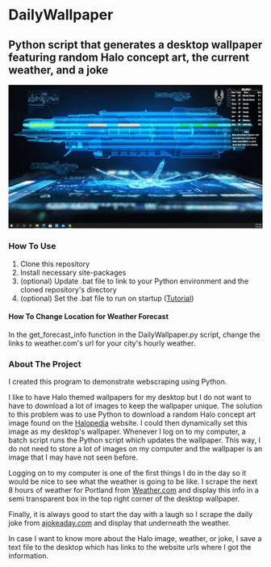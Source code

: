 # DailyWallpaper
## Python script that generates a desktop wallpaper featuring random Halo concept art, the current weather, and a joke

![Example Image](ExampleWallpaperImage.png)

### How To Use
1. Clone this repository
2. Install necessary site-packages
3. (optional) Update .bat file to link to your Python environment and the cloned repository's directory
4. (optional) Set the .bat file to run on startup ([Tutorial](https://www.sevenforums.com/tutorials/67503-task-create-run-program-startup-log.html))

#### How To Change Location for Weather Forecast
In the get_forecast_info function in the DailyWallpaper.py script, change the links to weather.com's url for your city's hourly weather.

### About The Project
I created this program to demonstrate webscraping using Python.

I like to have Halo themed wallpapers for my desktop but I do not want to have to download a lot of images to keep the wallpaper unique. The solution to this problem was to use Python to download a random Halo concept art image found on the [Halopedia](https://www.halopedia.org/) website. I could then dynamically set this image as my desktop's wallpaper. Whenever I log on to my computer, a batch script runs the Python script which updates the wallpaper. This way, I do not need to store a lot of images on my computer and the wallpaper is an image that I may have not seen before.

Logging on to my computer is one of the first things I do in the day so it would be nice to see what the weather is going to be like. I scrape the next 8 hours of weather for Portland from [Weather.com](https://weather.com/weather/hourbyhour/l/929a0a10df059030a591f46c408a7e6e022d06a80cdea1287444f02b92d9fd07) and display this info in a semi transparent box in the top right corner of the desktop wallpaper.

Finally, it is always good to start the day with a laugh so I scrape the daily joke from [ajokeaday.com](https://www.ajokeaday.com/) and display that underneath the weather.

In case I want to know more about the Halo image, weather, or joke, I save a text file to the desktop which has links to the website urls where I got the information.
